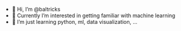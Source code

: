 - 👋 Hi, I’m @baltricks
- 👀 Currently I’m interested in getting familiar with machine learning
- 🌱 I’m just learning python, ml, data visualization, ...

<!---
baltricks/baltricks is a ✨ special ✨ repository because its `README.md` (this file) appears on your GitHub profile.
You can click the Preview link to take a look at your changes.
--->
